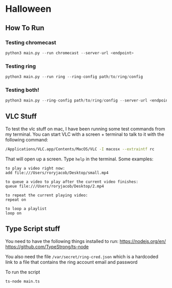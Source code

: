 # Halloween

## How To Run

### Testing chromecast
```python
python3 main.py --run chromecast --server-url <endpoint>
```

### Testing ring
```python
python3 main.py --run ring --ring-config path/to/ring/config
```

### Testing both!
```python
python3 main.py --ring-config path/to/ring/config --server-url <endpoint>
```

## VLC Stuff
To test the vlc stuff on mac, I have been running some test commands from my terminal. You can start VLC with a screen + terminal to talk to it with the following command:
```bash
/Applications/VLC.app/Contents/MacOS/VLC -I macosx --extraintf rc
```

That will open up a screen. Type ```help``` in the terminal. Some examples:

```
to play a video right now:
add file:///Users/roryjacob/Desktop/small.mp4

to queue a video to play after the current video finishes:
queue file:///Users/roryjacob/Desktop/2.mp4

to repeat the current playing video:
repeat on

to loop a playlist
loop on
```


## Type Script stuff

You need to have the following things installed to run:
https://nodejs.org/en/
https://github.com/TypeStrong/ts-node

You also need the file ```/var/secret/ring-cred.json``` which is a hardcoded link to a file that contains the ring account email and password

To run the script
```
ts-node main.ts
```